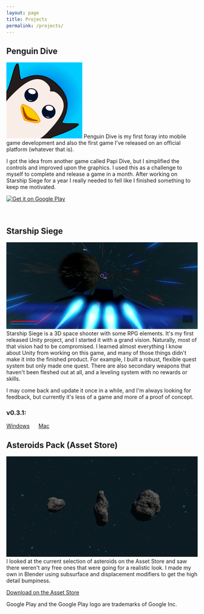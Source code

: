 ```yaml
---
layout: page
title: Projects
permalink: /projects/
---
```


## Penguin Dive

<img src="/images/penguin-dive.webp" alt="Penguin Dive" style="width: 200px;"/>
Penguin Dive is my first foray into mobile game development and also the first game I've released on an official platform (whatever that is).

I got the idea from another game called Papi Dive, but I simplified the controls and improved upon the graphics. I used this as a challenge to myself to complete and release a game in a month. After working on Starship Siege for a year I really needed to fell like I finished something to keep me motivated.

<a href='https://play.google.com/store/apps/details?id=com.BoredGames.PenguinDive&hl=en&pcampaignid=MKT-Other-global-all-co-prtnr-py-PartBadge-Mar2515-1'><img alt='Get it on Google Play' src='https://play.google.com/intl/en_us/badges/images/generic/en_badge_web_generic.png' style='height: 60px;'/></a>
<br/><br/><br/>

## Starship Siege

![Starship Siege](/images/starship-siege.png)
Starship Siege is a 3D space shooter with some RPG elements. It's my first released Unity project, and I started it with a grand vision. Naturally, most of that vision had to be compromised. I learned almost everything I know about Unity from working on this game, and many of those things didn't make it into the finished product. For example, I built a robust, flexible quest system but only made one quest. There are also secondary weapons that haven't been fleshed out at all, and a leveling system with no rewards or skills.

I may come back and update it once in a while, and I'm always looking for feedback, but currently it's less of a game and more of a proof of concept.

### v0.3.1:

[Windows](https://www.dropbox.com/s/vwy938r5n9szu86/Starship-Siege_v0.3.1_Winx86.zip?dl=0)&nbsp;&nbsp;&nbsp;&nbsp;&nbsp;&nbsp;[Mac](https://www.dropbox.com/s/anxnoia0sq2evr4/Starship-Siege_v0.3.1_OSX.app.zip?dl=0)

## Asteroids Pack (Asset Store)

![Asteroids Pack](/images/asteroids-pack.png)
I looked at the current selection of asteroids on the Asset Store and saw there weren't any free ones that were going for a realistic look. I made my own in Blender using subsurface and displacement modifiers to get the high detail bumpiness.

[Download on the Asset Store](https://www.assetstore.unity3d.com/#!/content/84988)

<footer>Google Play and the Google Play logo are trademarks of Google Inc.</footer>